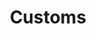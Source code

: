 ---
title: Customs
longTitle: 'Customs'
tags:
- gccommon
relatedTerm:
- "[[Folklore Cultural heritage]]"
use:
- "[[Traditions]]"
---
